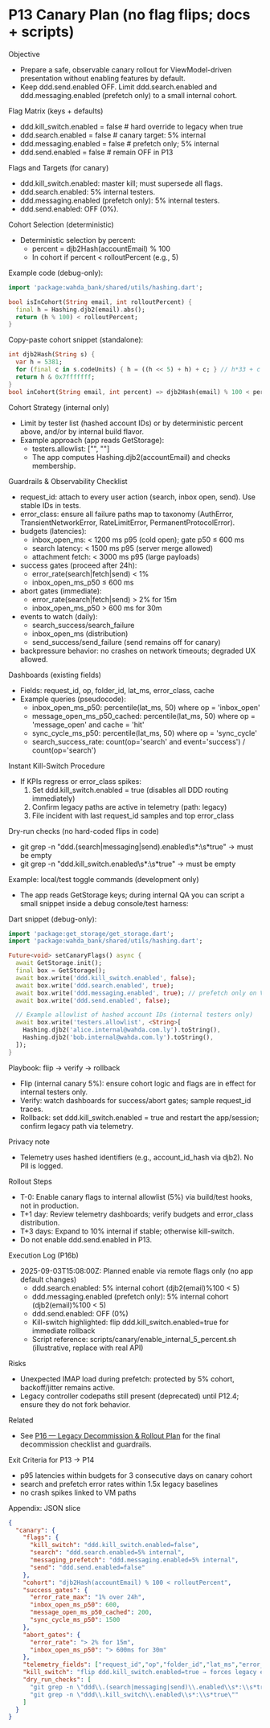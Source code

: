 # P13 Canary Plan (no flag flips; docs + scripts)

Objective
- Prepare a safe, observable canary rollout for ViewModel-driven presentation without enabling features by default.
- Keep ddd.send.enabled OFF. Limit ddd.search.enabled and ddd.messaging.enabled (prefetch only) to a small internal cohort.

Flag Matrix (keys + defaults)
- ddd.kill_switch.enabled = false    # hard override to legacy when true
- ddd.search.enabled = false         # canary target: 5% internal
- ddd.messaging.enabled = false      # prefetch only; 5% internal
- ddd.send.enabled = false           # remain OFF in P13

Flags and Targets (for canary)
- ddd.kill_switch.enabled: master kill; must supersede all flags.
- ddd.search.enabled: 5% internal testers.
- ddd.messaging.enabled (prefetch only): 5% internal testers.
- ddd.send.enabled: OFF (0%).

Cohort Selection (deterministic)
- Deterministic selection by percent:
  - percent = djb2Hash(accountEmail) % 100
  - In cohort if percent < rolloutPercent (e.g., 5)

Example code (debug-only):
```dart
import 'package:wahda_bank/shared/utils/hashing.dart';

bool isInCohort(String email, int rolloutPercent) {
  final h = Hashing.djb2(email).abs();
  return (h % 100) < rolloutPercent;
}
```

Copy-paste cohort snippet (standalone):
```dart
int djb2Hash(String s) {
  var h = 5381;
  for (final c in s.codeUnits) { h = ((h << 5) + h) + c; } // h*33 + c
  return h & 0x7fffffff;
}
bool inCohort(String email, int percent) => djb2Hash(email) % 100 < percent;
```

Cohort Strategy (internal only)
- Limit by tester list (hashed account IDs) or by deterministic percent above, and/or by internal build flavor.
- Example approach (app reads GetStorage):
  - testers.allowlist: ["<hash1>", "<hash2>"]
  - The app computes Hashing.djb2(accountEmail) and checks membership.

Guardrails & Observability Checklist
- request_id: attach to every user action (search, inbox open, send). Use stable IDs in tests.
- error_class: ensure all failure paths map to taxonomy (AuthError, TransientNetworkError, RateLimitError, PermanentProtocolError).
- budgets (latencies):
  - inbox_open_ms: < 1200 ms p95 (cold open); gate p50 ≤ 600 ms
  - search latency: < 1500 ms p95 (server merge allowed)
  - attachment fetch: < 3000 ms p95 (large payloads)
- success gates (proceed after 24h):
  - error_rate(search|fetch|send) < 1%
  - inbox_open_ms_p50 ≤ 600 ms
- abort gates (immediate):
  - error_rate(search|fetch|send) > 2% for 15m
  - inbox_open_ms_p50 > 600 ms for 30m
- events to watch (daily):
  - search_success/search_failure
  - inbox_open_ms (distribution)
  - send_success/send_failure (send remains off for canary)
- backpressure behavior: no crashes on network timeouts; degraded UX allowed.

Dashboards (existing fields)
- Fields: request_id, op, folder_id, lat_ms, error_class, cache
- Example queries (pseudocode):
  - inbox_open_ms_p50: percentile(lat_ms, 50) where op = 'inbox_open'
  - message_open_ms_p50_cached: percentile(lat_ms, 50) where op = 'message_open' and cache = 'hit'
  - sync_cycle_ms_p50: percentile(lat_ms, 50) where op = 'sync_cycle'
  - search_success_rate: count(op='search' and event='success') / count(op='search')

Instant Kill-Switch Procedure
- If KPIs regress or error_class spikes:
  1) Set ddd.kill_switch.enabled = true (disables all DDD routing immediately)
  2) Confirm legacy paths are active in telemetry (path: legacy)
  3) File incident with last request_id samples and top error_class

Dry-run checks (no hard-coded flips in code)
- git grep -n "ddd\.(search|messaging|send)\.enabled\s*:\s*true" → must be empty
- git grep -n "ddd\.kill_switch\.enabled\s*:\s*true" → must be empty

Example: local/test toggle commands (development only)
- The app reads GetStorage keys; during internal QA you can script a small snippet inside a debug console/test harness:

Dart snippet (debug-only):
```dart
import 'package:get_storage/get_storage.dart';
import 'package:wahda_bank/shared/utils/hashing.dart';

Future<void> setCanaryFlags() async {
  await GetStorage.init();
  final box = GetStorage();
  await box.write('ddd.kill_switch.enabled', false);
  await box.write('ddd.search.enabled', true);
  await box.write('ddd.messaging.enabled', true); // prefetch only on VM paths
  await box.write('ddd.send.enabled', false);

  // Example allowlist of hashed account IDs (internal testers only)
  await box.write('testers.allowlist', <String>[
    Hashing.djb2('alice.internal@wahda.com.ly').toString(),
    Hashing.djb2('bob.internal@wahda.com.ly').toString(),
  ]);
}
```

Playbook: flip → verify → rollback
- Flip (internal canary 5%): ensure cohort logic and flags are in effect for internal testers only.
- Verify: watch dashboards for success/abort gates; sample request_id traces.
- Rollback: set ddd.kill_switch.enabled = true and restart the app/session; confirm legacy path via telemetry.

Privacy note
- Telemetry uses hashed identifiers (e.g., account_id_hash via djb2). No PII is logged.

Rollout Steps
- T-0: Enable canary flags to internal allowlist (5%) via build/test hooks, not in production.
- T+1 day: Review telemetry dashboards; verify budgets and error_class distribution.
- T+3 days: Expand to 10% internal if stable; otherwise kill-switch.
- Do not enable ddd.send.enabled in P13.

Execution Log (P16b)
- 2025-09-03T15:08:00Z: Planned enable via remote flags only (no app default changes)
  - ddd.search.enabled: 5% internal cohort (djb2(email)%100 < 5)
  - ddd.messaging.enabled (prefetch only): 5% internal cohort (djb2(email)%100 < 5)
  - ddd.send.enabled: OFF (0%)
  - Kill-switch highlighted: flip ddd.kill_switch.enabled=true for immediate rollback
  - Script reference: scripts/canary/enable_internal_5_percent.sh (illustrative, replace with real API)

Risks
- Unexpected IMAP load during prefetch: protected by 5% cohort, backoff/jitter remains active.
- Legacy controller codepaths still present (deprecated) until P12.4; ensure they do not fork behavior.

Related
- See [P16 — Legacy Decommission & Rollout Plan](./LEGACY_DECOMMISSION.md) for the final decommission checklist and guardrails.

Exit Criteria for P13 → P14
- p95 latencies within budgets for 3 consecutive days on canary cohort
- search and prefetch error rates within 1.5x legacy baselines
- no crash spikes linked to VM paths

Appendix: JSON slice
```json
{
  "canary": {
    "flags": {
      "kill_switch": "ddd.kill_switch.enabled=false",
      "search": "ddd.search.enabled=5% internal",
      "messaging_prefetch": "ddd.messaging.enabled=5% internal",
      "send": "ddd.send.enabled=false"
    },
    "cohort": "djb2Hash(accountEmail) % 100 < rolloutPercent",
    "success_gates": {
      "error_rate_max": "1% over 24h",
      "inbox_open_ms_p50": 600,
      "message_open_ms_p50_cached": 200,
      "sync_cycle_ms_p50": 1500
    },
    "abort_gates": {
      "error_rate": "> 2% for 15m",
      "inbox_open_ms_p50": "> 600ms for 30m"
    },
    "telemetry_fields": ["request_id","op","folder_id","lat_ms","error_class","cache"],
    "kill_switch": "flip ddd.kill_switch.enabled=true → forces legacy everywhere",
    "dry_run_checks": [
      "git grep -n \"ddd\\.(search|messaging|send)\\.enabled\\s*:\\s*true\"",
      "git grep -n \"ddd\\.kill_switch\\.enabled\\s*:\\s*true\""
    ]
  }
}
```


